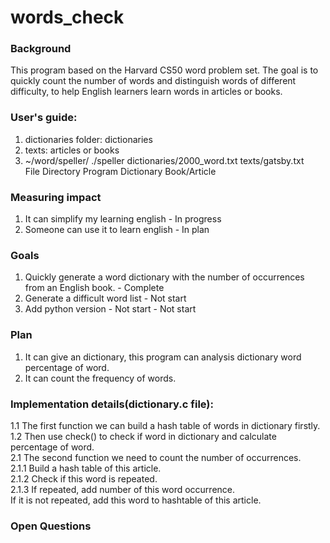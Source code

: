 # words_check
### Background
This program based on the Harvard CS50 word problem set. The goal is to quickly count the number of words and 
distinguish words of different difficulty, to help English learners learn words in articles or books.

### User's guide:
1. dictionaries folder: dictionaries
2. texts: articles or books
3. ~/word/speller/ ./speller dictionaries/2000_word.txt texts/gatsby.txt \
   File Directory    Program Dictionary                 Book/Article

### Measuring impact
1. It can simplify my learning english - In progress
2. Someone can use it to learn english - In plan

### Goals
1. Quickly generate a word dictionary with the number of occurrences from an English book. - Complete
2. Generate a difficult word list - Not start
3. Add python version - Not start - Not start

### Plan
1. It can give an dictionary, this program can analysis dictionary word percentage of word.
2. It can count the frequency of words.

### Implementation details(dictionary.c file):
1.1 The first function we can build a hash table of words in dictionary firstly.\
1.2 Then use check() to check if word in dictionary and calculate percentage of word.\
2.1 The second function we need to count the number of occurrences.\
   2.1.1 Build a hash table of this article.\
   2.1.2 Check if this word is repeated.\
   2.1.3 If repeated, add number of this word occurrence.\
         If it is not repeated, add this word to hashtable of this article.

### Open Questions

